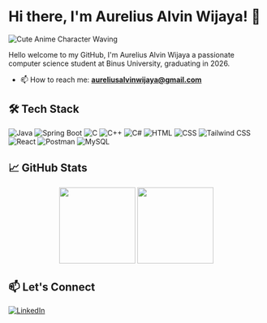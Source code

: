 # Hi there, I'm Aurelius Alvin Wijaya! 👋

![Cute Anime Character Waving](https://media.giphy.com/media/your-anime-gif-url.gif)

Hello welcome to my GitHub, I'm Aurelius Alvin Wijaya a passionate computer science student at Binus University, graduating in 2026.

- 📫 How to reach me: **[aureliusalvinwijaya@gmail.com](mailto:aureliusalvinwijaya@gmail.com)**

## 🛠️ Tech Stack

![Java](https://img.shields.io/badge/-Java-05122A?style=flat&logo=java)
![Spring Boot](https://img.shields.io/badge/-Spring%20Boot-05122A?style=flat&logo=springboot)
![C](https://img.shields.io/badge/-C-05122A?style=flat&logo=c)
![C++](https://img.shields.io/badge/-C++-05122A?style=flat&logo=c%2B%2B)
![C#](https://img.shields.io/badge/-C%23-05122A?style=flat&logo=c-sharp)
![HTML](https://img.shields.io/badge/-HTML-05122A?style=flat&logo=html5)
![CSS](https://img.shields.io/badge/-CSS-05122A?style=flat&logo=css3)
![Tailwind CSS](https://img.shields.io/badge/-Tailwind%20CSS-05122A?style=flat&logo=tailwind-css)
![React](https://img.shields.io/badge/-React-05122A?style=flat&logo=react)
![Postman](https://img.shields.io/badge/-Postman-05122A?style=flat&logo=postman)
![MySQL](https://img.shields.io/badge/-MySQL-05122A?style=flat&logo=mysql)

## 📈 GitHub Stats

<div align="center">
  <img height="150em" src="https://github-readme-stats.vercel.app/api?username=yourusername&show_icons=true&theme=radical&include_all_commits=true&count_private=true"/>
  <img height="150em" src="https://github-readme-stats.vercel.app/api/top-langs/?username=yourusername&layout=compact&theme=radical"/>
</div>

## 📫 Let's Connect

[![LinkedIn](https://img.shields.io/badge/-LinkedIn-05122A?style=flat&logo=linkedin)]([https://www.linkedin.com/in/yourprofile/](https://www.linkedin.com/in/aurelius-wijaya/))
